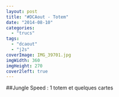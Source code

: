 ```yaml
---
layout: post
title: "#DCAout - Totem"
date: "2014-08-10"
categories: 
  - "trucs"
tags: 
  - "dcaout"
  - "j2s"
coverImage: IMG_39701.jpg
imgWidth: 360
imgHeight: 270
cover2left: true
---
```


##Jungle Speed : 1 totem et quelques cartes
